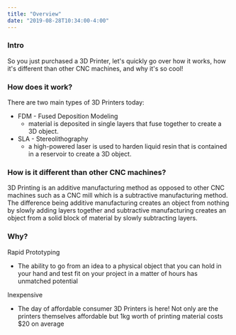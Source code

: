 ```yaml
---
title: "Overview"
date: "2019-08-28T10:34:00-4:00"
---
```

### Intro
So you just purchased a 3D Printer, let's quickly go over how it works, how it's different than other CNC machines, and why it's so cool!

### How does it work?
There are two main types of 3D Printers today:
- FDM - Fused Deposition Modeling
  - material is deposited in single layers that fuse together to create a 3D object.
- SLA - Stereolithography
  - a high-powered laser is used to harden liquid resin that is contained in a reservoir to create a 3D object.

### How is it different than other CNC machines?
3D Printing is an additive manufacturing method as opposed to other CNC machines such as a CNC mill which is a subtractive manufacturing method. The difference being additive manufacturing creates an object from nothing by slowly adding layers together and subtractive manufacturing creates an object from a solid block of material by slowly subtracting layers.
### Why?
Rapid Prototyping
  - The ability to go from an idea to a physical object that you can hold in your hand and test fit on your project in a matter of hours has unmatched potential

Inexpensive
  - The day of affordable consumer 3D Printers is here! Not only are the printers themselves affordable but 1kg worth of printing material costs $20 on average
